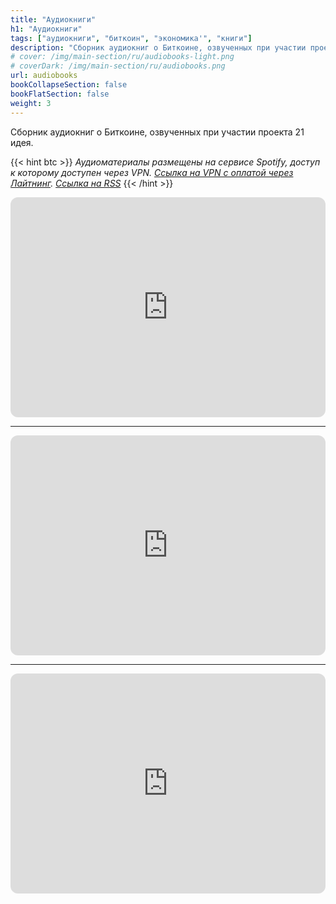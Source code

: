 ```yaml
---
title: "Аудиокниги"
h1: "Аудиокниги"
tags: ["аудиокниги", "биткоин", "экономика'", "книги"]
description: "Сборник аудиокниг о Биткоине, озвученных при участии проекта 21 идея."
# cover: /img/main-section/ru/audiobooks-light.png
# coverDark: /img/main-section/ru/audiobooks.png
url: audiobooks
bookCollapseSection: false
bookFlatSection: false
weight: 3
---
```


Сборник аудиокниг о Биткоине, озвученных при участии проекта 21 идея.

{{< hint btc >}}
*Аудиоматериалы размещены на сервисе Spotify, доступ к которому доступен через VPN. [Ссылка на VPN с оплатой через Лайтнинг](https://lnvpn.net?ref=21). [Ссылка на RSS](https://anchor.fm/s/69c8de58/podcast/rss)*
{{< /hint >}}

<iframe style="border-radius:12px" src="https://open.spotify.com/embed/playlist/6wps9MF5J14jRf3qQwGcRW?utm_source=generator" width="100%" height="352" frameBorder="0" allowfullscreen="" allow="autoplay; clipboard-write; encrypted-media; fullscreen; picture-in-picture" loading="lazy"></iframe>

---

<iframe style="border-radius:12px" src="https://open.spotify.com/embed/playlist/0C5vGXMxonE0DDzUaAgyIO?utm_source=generator" width="100%" height="352" frameBorder="0" allowfullscreen="" allow="autoplay; clipboard-write; encrypted-media; fullscreen; picture-in-picture" loading="lazy"></iframe>

---

<iframe style="border-radius:12px" src="https://open.spotify.com/embed/playlist/6MzfgCM2U0gxylOgAtr7m7?utm_source=generator" width="100%" height="352" frameBorder="0" allowfullscreen="" allow="autoplay; clipboard-write; encrypted-media; fullscreen; picture-in-picture" loading="lazy"></iframe>

